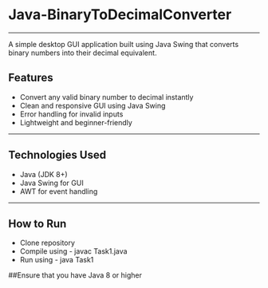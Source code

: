 # Java-BinaryToDecimalConverter
---
A simple desktop GUI application built using Java Swing that converts binary numbers into their decimal equivalent.

## Features

- Convert any valid binary number to decimal instantly
- Clean and responsive GUI using Java Swing
- Error handling for invalid inputs
- Lightweight and beginner-friendly

---

## Technologies Used

- Java (JDK 8+)
- Java Swing for GUI
- AWT for event handling

---


## How to Run

- Clone repository 
- Compile using - javac Task1.java
- Run using - java Task1

##Ensure that you have Java 8 or higher


